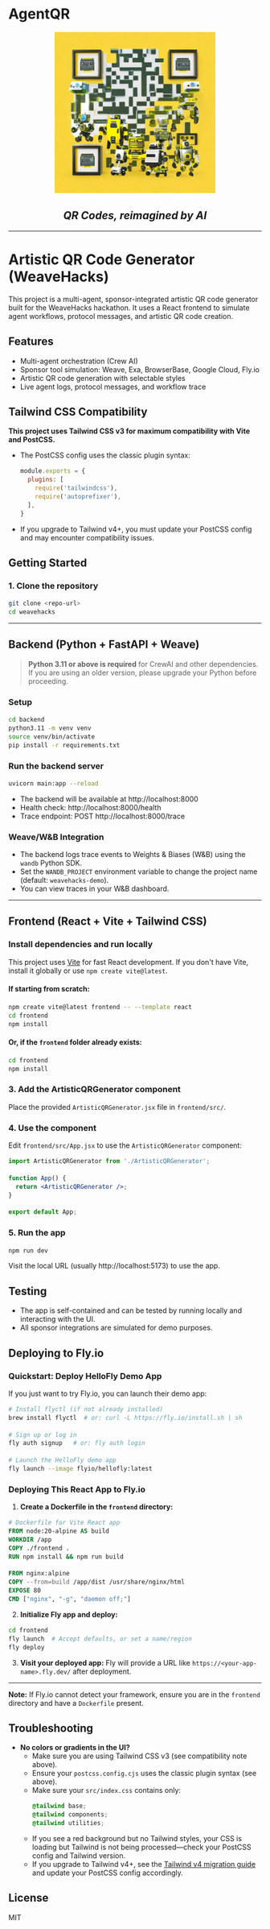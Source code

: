# AgentQR

<p align="center">
  <img src="./backend/qr_code_art.png" alt="AgentQR Artistic QR Code" width="320" />
</p>

<h2 align="center"><i>QR Codes, reimagined by AI</i></h2>

---

# Artistic QR Code Generator (WeaveHacks)

This project is a multi-agent, sponsor-integrated artistic QR code generator built for the WeaveHacks hackathon. It uses a React frontend to simulate agent workflows, protocol messages, and artistic QR code creation.

## Features
- Multi-agent orchestration (Crew AI)
- Sponsor tool simulation: Weave, Exa, BrowserBase, Google Cloud, Fly.io
- Artistic QR code generation with selectable styles
- Live agent logs, protocol messages, and workflow trace

## Tailwind CSS Compatibility
**This project uses Tailwind CSS v3 for maximum compatibility with Vite and PostCSS.**
- The PostCSS config uses the classic plugin syntax:
  ```js
  module.exports = {
    plugins: [
      require('tailwindcss'),
      require('autoprefixer'),
    ],
  }
  ```
- If you upgrade to Tailwind v4+, you must update your PostCSS config and may encounter compatibility issues.

## Getting Started

### 1. Clone the repository
```bash
git clone <repo-url>
cd weavehacks
```

---

## Backend (Python + FastAPI + Weave)

> **Python 3.11 or above is required** for CrewAI and other dependencies. If you are using an older version, please upgrade your Python before proceeding.

### Setup

```bash
cd backend
python3.11 -m venv venv
source venv/bin/activate
pip install -r requirements.txt
```

### Run the backend server
```bash
uvicorn main:app --reload
```
- The backend will be available at http://localhost:8000
- Health check: http://localhost:8000/health
- Trace endpoint: POST http://localhost:8000/trace

### Weave/W&B Integration
- The backend logs trace events to Weights & Biases (W&B) using the `wandb` Python SDK.
- Set the `WANDB_PROJECT` environment variable to change the project name (default: `weavehacks-demo`).
- You can view traces in your W&B dashboard.

---

## Frontend (React + Vite + Tailwind CSS)

### Install dependencies and run locally
This project uses [Vite](https://vitejs.dev/) for fast React development. If you don't have Vite, install it globally or use `npm create vite@latest`.

#### If starting from scratch:
```bash
npm create vite@latest frontend -- --template react
cd frontend
npm install
```

#### Or, if the `frontend` folder already exists:
```bash
cd frontend
npm install
```

### 3. Add the ArtisticQRGenerator component
Place the provided `ArtisticQRGenerator.jsx` file in `frontend/src/`.

### 4. Use the component
Edit `frontend/src/App.jsx` to use the `ArtisticQRGenerator` component:
```jsx
import ArtisticQRGenerator from './ArtisticQRGenerator';

function App() {
  return <ArtisticQRGenerator />;
}

export default App;
```

### 5. Run the app
```bash
npm run dev
```

Visit the local URL (usually http://localhost:5173) to use the app.

## Testing
- The app is self-contained and can be tested by running locally and interacting with the UI.
- All sponsor integrations are simulated for demo purposes.

## Deploying to Fly.io

### Quickstart: Deploy HelloFly Demo App
If you just want to try Fly.io, you can launch their demo app:

```bash
# Install flyctl (if not already installed)
brew install flyctl  # or: curl -L https://fly.io/install.sh | sh

# Sign up or log in
fly auth signup   # or: fly auth login

# Launch the HelloFly demo app
fly launch --image flyio/hellofly:latest
```

### Deploying This React App to Fly.io

1. **Create a Dockerfile in the `frontend` directory:**

```Dockerfile
# Dockerfile for Vite React app
FROM node:20-alpine AS build
WORKDIR /app
COPY ./frontend .
RUN npm install && npm run build

FROM nginx:alpine
COPY --from=build /app/dist /usr/share/nginx/html
EXPOSE 80
CMD ["nginx", "-g", "daemon off;"]
```

2. **Initialize Fly app and deploy:**
```bash
cd frontend
fly launch  # Accept defaults, or set a name/region
fly deploy
```

3. **Visit your deployed app:**
Fly will provide a URL like `https://<your-app-name>.fly.dev/` after deployment.

---

**Note:** If Fly.io cannot detect your framework, ensure you are in the `frontend` directory and have a `Dockerfile` present.

## Troubleshooting

- **No colors or gradients in the UI?**
  - Make sure you are using Tailwind CSS v3 (see compatibility note above).
  - Ensure your `postcss.config.cjs` uses the classic plugin syntax (see above).
  - Make sure your `src/index.css` contains only:
    ```css
    @tailwind base;
    @tailwind components;
    @tailwind utilities;
    ```
  - If you see a red background but no Tailwind styles, your CSS is loading but Tailwind is not being processed—check your PostCSS config and Tailwind version.
  - If you upgrade to Tailwind v4+, see the [Tailwind v4 migration guide](https://tailwindcss.com/docs/upgrade-guide) and update your PostCSS config accordingly.

## License
MIT
